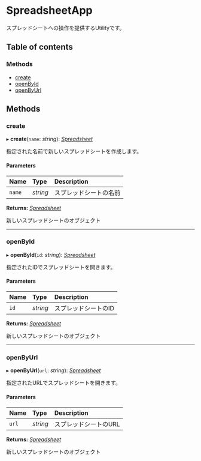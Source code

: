 # SpreadsheetApp


スプレッドシートへの操作を提供するUtilityです。

## Table of contents

### Methods

- [create](spreadsheetapp.md#create)
- [openById](spreadsheetapp.md#openbyid)
- [openByUrl](spreadsheetapp.md#openbyurl)

## Methods

### create

▸ **create**(`name`: *string*): [*Spreadsheet*](../spreadsheet/spreadsheet.md)

指定された名前で新しいスプレッドシートを作成します。

#### Parameters

| Name | Type | Description |
| :------ | :------ | :------ |
| `name` | *string* | スプレッドシートの名前 |

**Returns:** [*Spreadsheet*](../spreadsheet/spreadsheet.md)

新しいスプレッドシートのオブジェクト

___

### openById

▸ **openById**(`id`: *string*): [*Spreadsheet*](../spreadsheet/spreadsheet.md)

指定されたIDでスプレッドシートを開きます。

#### Parameters

| Name | Type | Description |
| :------ | :------ | :------ |
| `id` | *string* | スプレッドシートのID |

**Returns:** [*Spreadsheet*](../spreadsheet/spreadsheet.md)

新しいスプレッドシートのオブジェクト

___

### openByUrl

▸ **openByUrl**(`url`: *string*): [*Spreadsheet*](../spreadsheet/spreadsheet.md)

指定されたURLでスプレッドシートを開きます。

#### Parameters

| Name | Type | Description |
| :------ | :------ | :------ |
| `url` | *string* | スプレッドシートのURL |

**Returns:** [*Spreadsheet*](../spreadsheet/spreadsheet.md)

新しいスプレッドシートのオブジェクト
